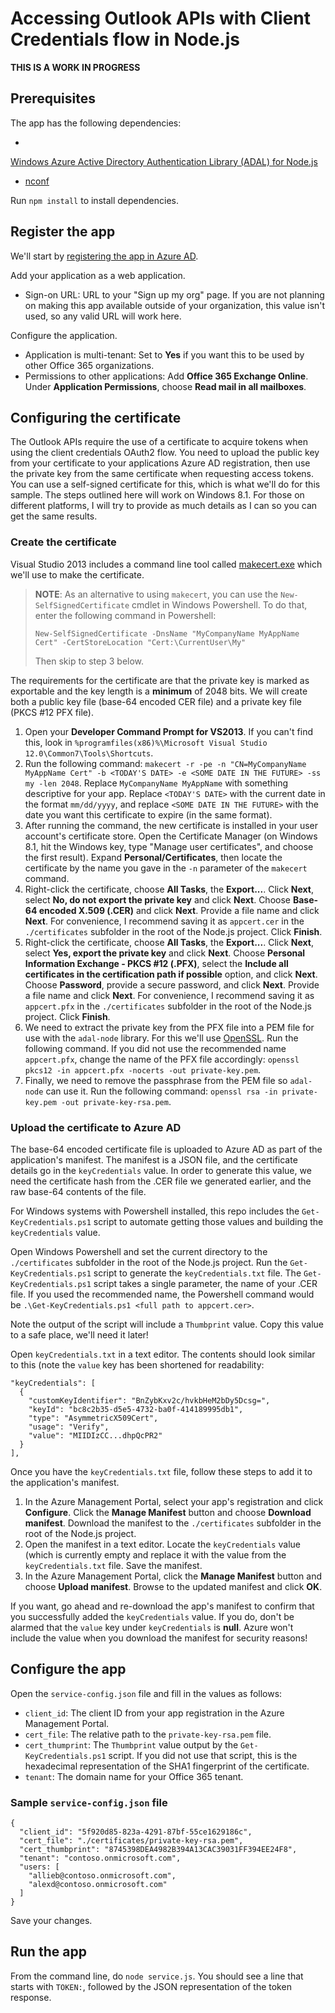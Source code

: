 # Accessing Outlook APIs with Client Credentials flow in Node.js #

**THIS IS A WORK IN PROGRESS**

## Prerequisites ##

The app has the following dependencies:

- 
[Windows Azure Active Directory Authentication Library (ADAL) for Node.js](https://github.com/AzureAD/azure-activedirectory-library-for-nodejs)
- [nconf](https://github.com/indexzero/nconf)

Run `npm install` to install dependencies.

## Register the app ##

We'll start by [registering the app in Azure AD](https://github.com/jasonjoh/office365-azure-guides/blob/master/RegisterAnAppInAzure.md).

Add your application as a web application.

- Sign-on URL: URL to your "Sign up my org" page. If you are not planning on making this app available outside of your organization, this value isn't used, so any valid URL will work here.

Configure the application.

- Application is multi-tenant: Set to **Yes** if you want this to be used by other Office 365 organizations.
- Permissions to other applications: Add **Office 365 Exchange Online**. Under **Application Permissions**, choose **Read mail in all mailboxes**.

## Configuring the certificate ##

The Outlook APIs require the use of a certificate to acquire tokens when using the client credentials OAuth2 flow. You need to upload the public key from your certificate to your applications Azure AD registration, then use the private key from the same certificate when requesting access tokens. You can use a self-signed certificate for this, which is what we'll do for this sample. The steps outlined here will work on Windows 8.1. For those on different platforms, I will try to provide as much details as I can so you can get the same results.

### Create the certificate ###

Visual Studio 2013 includes a command line tool called [makecert.exe](https://msdn.microsoft.com/en-us/library/bfsktky3(v=vs.110).aspx) which we'll use to make the certificate.

> **NOTE**: As an alternative to using `makecert`, you can use the `New-SelfSignedCertificate` cmdlet in Windows Powershell. To do that, enter the following command in Powershell:
>
> ``` Shell
> New-SelfSignedCertificate -DnsName "MyCompanyName MyAppName Cert" -CertStoreLocation "Cert:\CurrentUser\My"
> ```
>
> Then skip to step 3 below.

The requirements for the certificate are that the private key is marked as exportable and the key length is a **minimum** of 2048 bits. We will create both a public key file (base-64 encoded CER file) and a private key file (PKCS #12 PFX file).

1. Open your **Developer Command Prompt for VS2013**. If you can't find this, look in `%programfiles(x86)%\Microsoft Visual Studio 12.0\Common7\Tools\Shortcuts`.
2. Run the following command: `makecert -r -pe -n "CN=MyCompanyName MyAppName Cert" -b <TODAY'S DATE> -e <SOME DATE IN THE FUTURE> -ss my -len 2048`. Replace `MyCompanyName MyAppName` with something descriptive for your app. Replace `<TODAY'S DATE>` with the current date in the format `mm/dd/yyyy`, and replace `<SOME DATE IN THE FUTURE>` with the date you want this certificate to expire (in the same format).
3. After running the command, the new certificate is installed in your user account's certificate store. Open the Certificate Manager (on Windows 8.1, hit the Windows key, type "Manage user certificates", and choose the first result). Expand **Personal/Certificates**, then locate the certificate by the name you gave in the `-n` parameter of the `makecert` command.
4. Right-click the certificate, choose **All Tasks**, the **Export...**. Click **Next**, select **No, do not export the private key** and click **Next**. Choose **Base-64 encoded X.509 (.CER)** and click **Next**. Provide a file name and click **Next**. For convenience, I recommend saving it as `appcert.cer` in the `./certificates` subfolder in the root of the Node.js project. Click **Finish**.
5. Right-click the certificate, choose **All Tasks**, the **Export...**. Click **Next**, select **Yes, export the private key** and click **Next**. Choose **Personal Information Exchange - PKCS #12 (.PFX)**, select the **Include all certificates in the certification path if possible** option, and click **Next**. Choose **Password**, provide a secure password, and click **Next**. Provide a file name and click **Next**. For convenience, I recommend saving it as `appcert.pfx` in the `./certificates` subfolder in the root of the Node.js project. Click **Finish**.
6. We need to extract the private key from the PFX file into a PEM file for use with the `adal-node` library. For this we'll use [OpenSSL](http://www.openssl.org/). Run the following command. If you did not use the recommended name `appcert.pfx`, change the name of the PFX file accordingly: `openssl pkcs12 -in appcert.pfx -nocerts -out private-key.pem`.
7. Finally, we need to remove the passphrase from the PEM file so `adal-node` can use it. Run the following command: `openssl rsa -in private-key.pem -out private-key-rsa.pem`.

### Upload the certificate to Azure AD ###

The base-64 encoded certificate file is uploaded to Azure AD as part of the application's manifest. The manifest is a JSON file, and the certificate details go in the `keyCredentials` value. In order to generate this value, we need the certificate hash from the .CER file we generated earlier, and the raw base-64 contents of the file.

For Windows systems with Powershell installed, this repo includes the `Get-KeyCredentials.ps1` script to automate getting those values and building the `keyCredentials` value.

Open Windows Powershell and set the current directory to the `./certificates` subfolder in the root of the Node.js project. Run the `Get-KeyCredentials.ps1` script to generate the `keyCredentials.txt` file. The `Get-KeyCredentials.ps1` script takes a single parameter, the name of your .CER file. If you used the recommended name, the Powershell command would be `.\Get-KeyCredentials.ps1 <full path to appcert.cer>`.

Note the output of the script will include a `Thumbprint` value. Copy this value to a safe place, we'll need it later!

Open `keyCredentials.txt` in a text editor. The contents should look similar to this (note the `value` key has been shortened for readability:
	
	"keyCredentials": [
	  {
	    "customKeyIdentifier": "BnZybKxv2c/hvkbHeM2bDy5Dcsg=",
	    "keyId": "bc8c2b35-d5e5-4732-ba0f-414189995db1",
	    "type": "AsymmetricX509Cert",
	    "usage": "Verify",
	    "value": "MIIDIzCC...dhpQcPR2"
	  }
	],

Once you have the `keyCredentials.txt` file, follow these steps to add it to the application's manifest.

1. In the Azure Management Portal, select your app's registration and click **Configure**. Click the **Manage Manifest** button and choose **Download manifest**. Download the manifest to the `./certificates` subfolder in the root of the Node.js project.
2. Open the manifest in a text editor. Locate the `keyCredentials` value (which is currently empty and replace it with the value from the `keyCredentials.txt` file. Save the manifest.
3. In the Azure Management Portal, click the **Manage Manifest** button and choose **Upload manifest**. Browse to the updated manifest and click **OK**.

If you want, go ahead and re-download the app's manifest to confirm that you successfully added the `keyCredentials` value. If you do, don't be alarmed that the `value` key under `keyCredentials` is **null**. Azure won't include the value when you download the manifest for security reasons!

## Configure the app ##

Open the `service-config.json` file and fill in the values as follows:

- `client_id`: The client ID from your app registration in the Azure Management Portal.
- `cert_file`: The relative path to the `private-key-rsa.pem` file.
- `cert_thumprint`: The `Thumbprint` value output by the `Get-KeyCredentials.ps1` script. If you did not use that script, this is the hexadecimal representation of the SHA1 fingerprint of the certificate.
- `tenant`: The domain name for your Office 365 tenant.

### Sample `service-config.json` file

	{
	  "client_id": "5f920d85-823a-4291-87bf-55ce1629186c",
	  "cert_file": "./certificates/private-key-rsa.pem",
	  "cert_thumbprint": "8745398DEA4982B394A13CAC39031FF394EE24F8",
	  "tenant": "contoso.onmicrosoft.com",
	  "users: [
		"allieb@contoso.onmicrosoft.com",
		"alexd@contoso.onmicrosoft.com"
	  ]
	}

Save your changes.

## Run the app ##

From the command line, do `node service.js`. You should see a line that starts with `TOKEN:`, followed by the JSON representation of the token response.